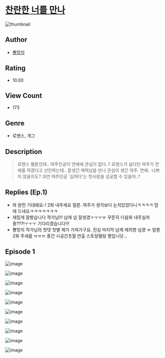 # [찬란한 너를 만나](https://comic.naver.com/challenge/list?titleId=811435)
![thumbnail](https://image-comic.pstatic.net/user_contents_data/challenge_comic/2023/05/25/366339/upload_7377288952450200880_480x623.jpeg)

## Author
- [뿅망치](https://comic.naver.com/artistTitle?id=366339)

## Rating
- 10.00

## View Count
- 173

## Genre
- 로맨스, 개그

## Description
> 로맨스 웹툰인데.. 여주인공이 연애에 관심이 없다..? 로맨스가 싫다던 여주가 연애를 하겠다고 선언하는데.. 잘생긴 매력남을 만나 관심이 생긴 여주. 연애.. 나쁘지 않을지도? 과연 여주인공 '심하다'는 첫사랑을 성공할 수 있을까..?

## Replies (Ep.1)
- 와 완전 기대돼요-! 2화 내주세요 얼른. 여주가 생각보다 눈치있었다니ㅋㅋㅋㅋ 맘에 드네요ㅋㅋㅋㅋㅋㅋㅋ
- 재밌게 잘봤습니다 작가님!!! 남캐 넘 잘생겼ㅜㅜㅜㅠ 꾸준히 다음화 내주실꺼죵???!ㅜㅜㅜ 기다리겠습니다!!!
- 뿅망치 작가님의 첫댓 첫별 제가 가져가구요. 진심 마지막 남캐 제츼향 심쿵 ㅠ 얼릉 2화 주세욥 ㅠㅠㅠ 중간 시공간초월 연출 스토링텔링 짱입니닷...

## Episode 1
![image](https://image-comic.pstatic.net/user_contents_data/challenge_comic/2023/05/26/366339/upload_3846409864015589945.jpeg)

![image](https://image-comic.pstatic.net/user_contents_data/challenge_comic/2023/05/26/366339/upload_4134923922005123890.jpeg)

![image](https://image-comic.pstatic.net/user_contents_data/challenge_comic/2023/05/26/366339/upload_7077461129512105779.jpeg)

![image](https://image-comic.pstatic.net/user_contents_data/challenge_comic/2023/05/26/366339/upload_4121750466930881894.jpeg)

![image](https://image-comic.pstatic.net/user_contents_data/challenge_comic/2023/05/26/366339/upload_3702913486223913529.jpeg)

![image](https://image-comic.pstatic.net/user_contents_data/challenge_comic/2023/05/26/366339/upload_3905518311222358581.jpeg)

![image](https://image-comic.pstatic.net/user_contents_data/challenge_comic/2023/05/26/366339/upload_7292515494240204388.jpeg)

![image](https://image-comic.pstatic.net/user_contents_data/challenge_comic/2023/05/26/366339/upload_3905236819888387681.jpeg)

![image](https://image-comic.pstatic.net/user_contents_data/challenge_comic/2023/05/26/366339/upload_4049920463310305330.jpeg)

![image](https://image-comic.pstatic.net/user_contents_data/challenge_comic/2023/05/26/366339/upload_4122027552568194353.jpeg)
